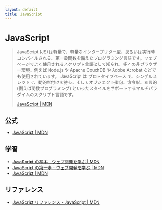 ```yaml
---
layout: default
title: JavaScript
---
```

# JavaScript

> JavaScript (JS) は軽量で、軽量なインタープリター型、あるいは実行時コンパイルされる、第一級関数を備えたプログラミング言語です。ウェブページでよく使用されるスクリプト言語として知られ、多くの非ブラウザー環境、例えば Node.js や Apache CouchDB や Adobe Acrobat などでも使用されています。 JavaScript は プロトタイプベース で、シングルスレッドで、動的型付けを持ち、そしてオブジェクト指向、命令形、宣言的 (例えば関数プログラミング) といったスタイルをサポートするマルチパラダイムのスクリプト言語です。
> 
> [JavaScript &#124; MDN](https://developer.mozilla.org/ja/docs/Web/JavaScript)



## 公式

- [JavaScript &#124; MDN](https://developer.mozilla.org/ja/docs/Web/JavaScript)


## 学習

- [JavaScript の基本 - ウェブ開発を学ぶ &#124; MDN](https://developer.mozilla.org/ja/docs/Learn/Getting_started_with_the_web/JavaScript_basics)
- [JavaScript の第一歩 - ウェブ開発を学ぶ &#124; MDN](https://developer.mozilla.org/ja/docs/Learn/JavaScript/First_steps)
- [JavaScript &#124; MDN](https://developer.mozilla.org/ja/docs/Web/JavaScript)



## リファレンス

- [JavaScript リファレンス - JavaScript &#124; MDN](https://developer.mozilla.org/ja/docs/Web/JavaScript/Reference)
